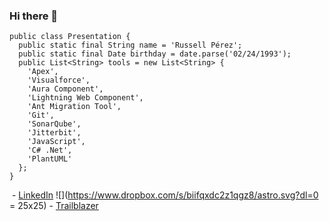 ### Hi there 👋
```apex
public class Presentation {
  public static final String name = 'Russell Pérez';
  public static final Date birthday = date.parse('02/24/1993');
  public List<String> tools = new List<String> {
    'Apex',
    'Visualforce',
    'Aura Component',
    'Lightning Web Component',
    'Ant Migration Tool',
    'Git',
    'SonarQube',
    'Jitterbit',
    'JavaScript',
    'C# .Net',
    'PlantUML'
  };
}
```
![]() - [LinkedIn](https://www.linkedin.com/in/russell-alexis-p%C3%A9rez-piza%C3%B1a-9a8374128/)
![](https://www.dropbox.com/s/biifqxdc2z1qgz8/astro.svg?dl=0 = 25x25) - [Trailblazer](https://trailblazer.me/id/aprez14)
<!--
**Kaatelars/Kaatelars** is a ✨ _special_ ✨ repository because its `README.md` (this file) appears on your GitHub profile.

Here are some ideas to get you started:

- 🔭 I’m currently working on ...
- 🌱 I’m currently learning ...
- 👯 I’m looking to collaborate on ...
- 🤔 I’m looking for help with ...
- 💬 Ask me about ...
- 📫 How to reach me: ...
- 😄 Pronouns: ...
- ⚡ Fun fact: ...
-->
